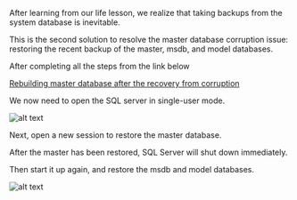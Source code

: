 After learning from our life lesson, we realize that taking backups from the system database is inevitable.

This is the second solution to resolve the master database corruption issue: restoring the recent backup of the master, msdb, and model databases.

After completing all the steps from the link below

[Rebuilding master database after the recovery from corruption](https://github.com/MohamedAbdelhalem/dbatools/blob/main/Features_and_Administration/RES/Instance/S10_Master_Database_Corruption.md)

We now need to open the SQL server in single-user mode.

![alt text](https://github.com/MohamedAbdelhalem/dbatools/blob/main/Features_and_Administration/RES/media/MasterCorruption_04.png)

Next, open a new session to restore the master database.

After the master has been restored, SQL Server will shut down immediately.

Then start it up again, and restore the msdb and model databases.

![alt text](https://github.com/MohamedAbdelhalem/dbatools/blob/main/Features_and_Administration/RES/media/MasterCorruption_05.png)

